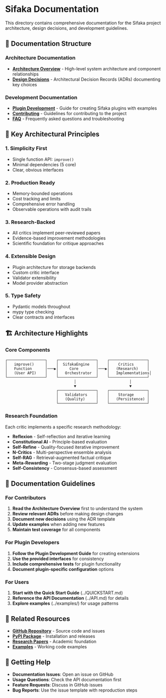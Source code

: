 # Sifaka Documentation

This directory contains comprehensive documentation for the Sifaka project architecture, design decisions, and development guidelines.

## 📁 Documentation Structure

### Architecture Documentation
- **[Architecture Overview](architecture.md)** - High-level system architecture and component relationships
- **[Design Decisions](decisions/)** - Architectural Decision Records (ADRs) documenting key choices

### Development Documentation
- **[Plugin Development](../examples/plugins/README.md)** - Guide for creating Sifaka plugins with examples
- **[Contributing](../CONTRIBUTING.md)** - Guidelines for contributing to the project
- **[FAQ](FAQ.md)** - Frequently asked questions and troubleshooting

## 🎯 Key Architectural Principles

### 1. **Simplicity First**
- Single function API: `improve()`
- Minimal dependencies (5 core)
- Clear, obvious interfaces

### 2. **Production Ready**
- Memory-bounded operations
- Cost tracking and limits
- Comprehensive error handling
- Observable operations with audit trails

### 3. **Research-Backed**
- All critics implement peer-reviewed papers
- Evidence-based improvement methodologies
- Scientific foundation for critique approaches

### 4. **Extensible Design**
- Plugin architecture for storage backends
- Custom critic interface
- Validator extensibility
- Model provider abstraction

### 5. **Type Safety**
- Pydantic models throughout
- mypy type checking
- Clear contracts and interfaces

## 🏗️ Architecture Highlights

### Core Components

```
┌─────────────────┐    ┌─────────────────┐    ┌─────────────────┐
│   improve()     │    │  SifakaEngine   │    │    Critics      │
│   Function      │───▶│     Core        │───▶│   (Research)    │
│   (User API)    │    │   Orchestrator  │    │   Implementations│
└─────────────────┘    └─────────────────┘    └─────────────────┘
                               │                        │
                               ▼                        ▼
                       ┌─────────────────┐    ┌─────────────────┐
                       │   Validators    │    │    Storage      │
                       │   (Quality)     │    │   (Persistence) │
                       └─────────────────┘    └─────────────────┘
```

### Research Foundation

Each critic implements a specific research methodology:

- **Reflexion** - Self-reflection and iterative learning
- **Constitutional AI** - Principle-based evaluation
- **Self-Refine** - Quality-focused iterative improvement
- **N-Critics** - Multi-perspective ensemble analysis
- **Self-RAG** - Retrieval-augmented factual critique
- **Meta-Rewarding** - Two-stage judgment evaluation
- **Self-Consistency** - Consensus-based assessment

## 📖 Documentation Guidelines

### For Contributors
1. **Read the Architecture Overview** first to understand the system
2. **Review relevant ADRs** before making design changes
3. **Document new decisions** using the ADR template
4. **Update examples** when adding new features
5. **Maintain test coverage** for all components

### For Plugin Developers
1. **Follow the Plugin Development Guide** for creating extensions
2. **Use the provided interfaces** for consistency
3. **Include comprehensive tests** for plugin functionality
4. **Document plugin-specific configuration** options

### For Users
1. **Start with the Quick Start Guide** (../QUICKSTART.md)
2. **Reference the API Documentation** (../API.md) for details
3. **Explore examples** (../examples/) for usage patterns

## 🔗 Related Resources

- **[GitHub Repository](https://github.com/sifaka-ai/sifaka)** - Source code and issues
- **[PyPI Package](https://pypi.org/project/sifaka/)** - Installation and releases
- **[Research Papers](../README.md#research-foundation)** - Academic foundation
- **[Examples](../examples/)** - Working code examples

## 🤝 Getting Help

- **Documentation Issues**: Open an issue on GitHub
- **Usage Questions**: Check the API documentation first
- **Feature Requests**: Discuss in GitHub issues
- **Bug Reports**: Use the issue template with reproduction steps